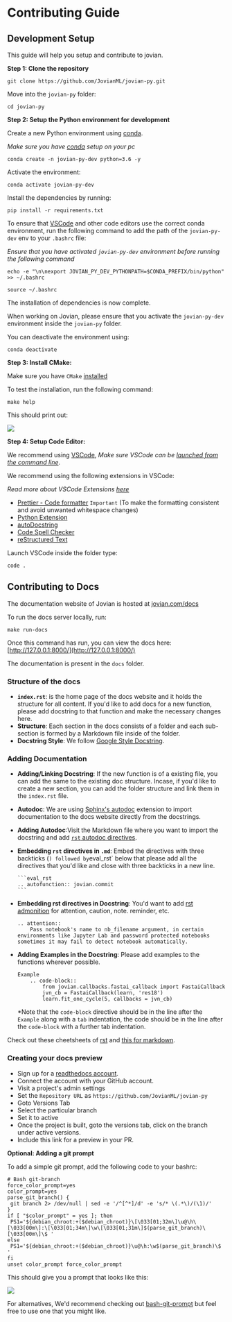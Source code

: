 # Contributing Guide

## Development Setup

This guide will help you setup and contribute to jovian.

**Step 1: Clone the repository**

```
git clone https://github.com/JovianML/jovian-py.git
```

Move into the `jovian-py` folder:

```
cd jovian-py
```

**Step 2: Setup the Python environment for development**

Create a new Python environment using [conda](https://docs.conda.io/en/latest/).

_Make sure you have [conda](https://docs.conda.io/projects/conda/en/latest/user-guide/install/) setup on your pc_

```
conda create -n jovian-py-dev python=3.6 -y
```

Activate the environment:

```
conda activate jovian-py-dev
```

Install the dependencies by running:

```
pip install -r requirements.txt
```

To ensure that [VSCode](https://code.visualstudio.com/) and other code editors use the correct conda environment, run the following command to add the path of the `jovian-py-dev` env to your `.bashrc` file:

_Ensure that you have activated `jovian-py-dev` environment before running the following command_

```
echo -e "\n\nexport JOVIAN_PY_DEV_PYTHONPATH=$CONDA_PREFIX/bin/python" >> ~/.bashrc

source ~/.bashrc
```

The installation of dependencies is now complete.

When working on Jovian, please ensure that you activate the `jovian-py-dev` environment inside the `jovian-py` folder.

You can deactivate the environment using:

```
conda deactivate
```

**Step 3: Install CMake:**

Make sure you have `CMake` [installed](https://cmake.org/install/)

To test the installation, run the following command:

```
make help
```

This should print out:

![](https://i.imgur.com/9yFX3oh.png)

**Step 4: Setup Code Editor:**

We recommend using [VSCode](https://code.visualstudio.com/),
_Make sure VSCode can be [launched from the command line](https://code.visualstudio.com/docs/setup/mac#_launching-from-the-command-line)_.

We recommend using the following extensions in VSCode:

_Read more about VSCode Extensions [here](https://code.visualstudio.com/docs/editor/extension-gallery)_

- [Prettier - Code formatter](https://marketplace.visualstudio.com/items?itemName=esbenp.prettier-vscode) `Important` (To make the formatting consistent and avoid unwanted whitespace changes)
- [Python Extension](https://code.visualstudio.com/docs/languages/python)
- [autoDocstring](https://marketplace.visualstudio.com/items?itemName=njpwerner.autodocstring)
- [Code Spell Checker](https://marketplace.visualstudio.com/items?itemName=streetsidesoftware.code-spell-checker)
- [reStructured Text](https://marketplace.visualstudio.com/items?itemName=lextudio.restructuredtext)

Launch VSCode inside the folder type:

```
code .
```

## Contributing to Docs

The documentation website of Jovian is hosted at [jovian.com/docs](https://jovian.com/docs/)

To run the docs server locally, run:

```
make run-docs
```

Once this command has run, you can view the docs here: [http://127.0.0.1:8000/](http://127.0.0.1:8000/)

The documentation is present in the `docs` folder.

### Structure of the docs

- **`index.rst`**: is the home page of the docs website and it holds the structure for all content. If you'd like to add docs for a new function, please add docstring to that function and make the necessary changes here.
- **Structure**: Each section in the docs consists of a folder and each sub-section is formed by a Markdown file inside of the folder.
- **Docstring Style**: We follow [Google Style Docstring](https://sphinxcontrib-napoleon.readthedocs.io/en/latest/example_google.html).

### Adding Documentation

- **Adding/Linking Docstring**: If the new function is of a existing file, you can add the same to the existing doc structure. Incase, if you'd like to create a new section, you can add the folder structure and link them in the `index.rst` file.
- **Autodoc**: We are using [Sphinx's autodoc](http://www.sphinx-doc.org/en/master/usage/extensions/autodoc.html) extension to import documentation to the docs website directly from the docstrings.
- **Adding Autodoc**:Visit the Markdown file where you want to import the docstring and add [`rst` autodoc directives](http://www.sphinx-doc.org/en/master/usage/extensions/autodoc.html).
- **Embedding `rst` directives in `.md`**:
  Embed the directives with three backticks (`) followed by`eval_rst` below that please add all the directives that you'd like and close with three backticks in a new line.
  ````
  ```eval_rst
  .. autofunction:: jovian.commit
  ```
  ````
- **Embedding rst directives in Docstring**: You'd want to add [rst admonition](https://runawayhorse001.github.io/SphinxGithub/rtxt.html?highlight=admonition#admonitions) for attention, caution, note. reminder, etc.

  ```
  .. attention::
      Pass notebook's name to nb_filename argument, in certain environments like Jupyter Lab and password protected notebooks sometimes it may fail to detect notebook automatically.
  ```

- **Adding Examples in the Docstring**: Please add examples to the functions wherever possible.
  ```
  Example
      .. code-block::
          from jovian.callbacks.fastai_callback import FastaiCallback
          jvn_cb = FastaiCallback(learn, 'res18')
          learn.fit_one_cycle(5, callbacks = jvn_cb)
  ```
  \*Note that the `code-block` directive should be in the line after the `Example` along with a `tab` indentation, the code should be in the line after the `code-block` with a further tab indentation.

Check out these cheetsheets of [rst](https://thomas-cokelaer.info/tutorials/sphinx/rest_syntax.html) and [this for markdown](https://github.com/adam-p/markdown-here/wiki/Markdown-Cheatsheet).

### Creating your docs preview

- Sign up for a [readthedocs account](https://readthedocs.org/).
- Connect the account with your GitHub account.
- Visit a project's admin settings
- Set the `Repository URL` as `https://github.com/JovianML/jovian-py`
- Goto Versions Tab
- Select the particular branch
- Set it to active
- Once the project is built, goto the versions tab, click on the branch under active versions.
- Include this link for a preview in your PR.

**Optional: Adding a git prompt**

To add a simple git prompt, add the following code to your bashrc:

```
# Bash git-branch
force_color_prompt=yes
color_prompt=yes
parse_git_branch() {
 git branch 2> /dev/null | sed -e '/^[^*]/d' -e 's/* \(.*\)/(\1)/'
}
if [ "$color_prompt" = yes ]; then
 PS1='${debian_chroot:+($debian_chroot)}\[\033[01;32m\]\u@\h\[\033[00m\]:\[\033[01;34m\]\w\[\033[01;31m\]$(parse_git_branch)\[\033[00m\]\$ '
else
 PS1='${debian_chroot:+($debian_chroot)}\u@\h:\w$(parse_git_branch)\$ '
fi
unset color_prompt force_color_prompt
```

This should give you a prompt that looks like this:

![](https://i.imgur.com/XRjzHEC.png)

For alternatives, We'd recommend checking out [bash-git-prompt](https://github.com/magicmonty/bash-git-prompt) but feel free to use one that you might like.
